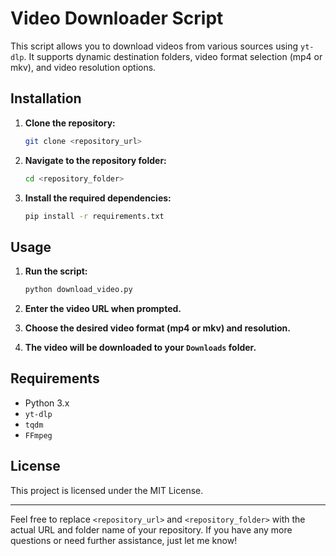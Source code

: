 # Video Downloader Script

This script allows you to download videos from various sources using `yt-dlp`. It supports dynamic destination folders, video format selection (mp4 or mkv), and video resolution options.

## Installation

1. **Clone the repository:**
    ```sh
    git clone <repository_url>
    ```

2. **Navigate to the repository folder:**
    ```sh
    cd <repository_folder>
    ```

3. **Install the required dependencies:**
    ```sh
    pip install -r requirements.txt
    ```

## Usage

1. **Run the script:**
    ```sh
    python download_video.py
    ```

2. **Enter the video URL when prompted.**

3. **Choose the desired video format (mp4 or mkv) and resolution.**

4. **The video will be downloaded to your `Downloads` folder.**

## Requirements

- Python 3.x
- `yt-dlp`
- `tqdm`
- `FFmpeg`

## License

This project is licensed under the MIT License.

---

Feel free to replace `<repository_url>` and `<repository_folder>` with the actual URL and folder name of your repository. If you have any more questions or need further assistance, just let me know!
